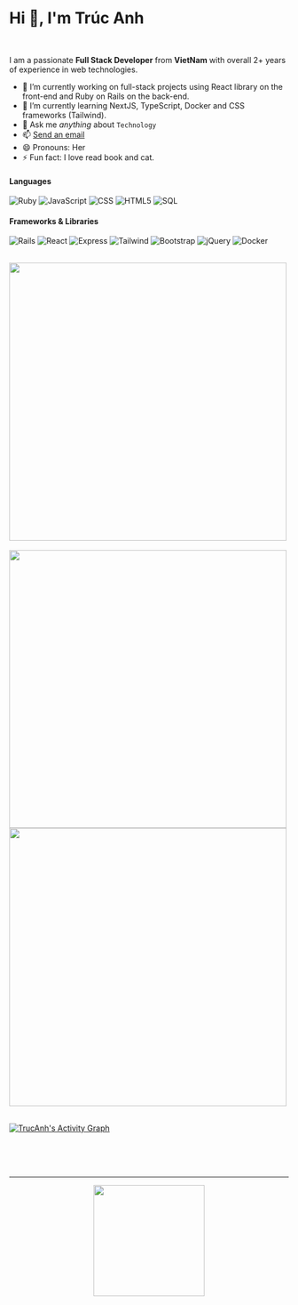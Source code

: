 # Hi 👋, **I'm Trúc Anh**

<br />

I am a passionate **Full Stack Developer** from **VietNam** with overall 2+ years of experience in web technologies.

- 🔭 I’m currently working on full-stack projects using React library on the front-end and Ruby on Rails on the back-end.
- 🌱 I’m currently learning NextJS, TypeScript, Docker and CSS frameworks (Tailwind).
- 💬 Ask me _anything_ about `Technology`
- 📫 <a href="mailto:anhtructran111@gmail.com">Send an email</a>
- 😄 Pronouns: Her
- ⚡ Fun fact: I love read book and cat.

#### Languages

![Ruby](https://img.shields.io/badge/ruby-306998?&logo=ruby&style=for-the-badge&logoColor=FFE873)
![JavaScript](https://img.shields.io/badge/javascript-323330?&style=for-the-badge&logo=javascript&logoColor=F0DB4F)
![CSS](https://img.shields.io/badge/css-ff722b?&style=for-the-badge&logo=css&logoColor=ffffff)
![HTML5](https://img.shields.io/badge/html5-ff722b?&style=for-the-badge&logo=html5&logoColor=ffffff)
![SQL](https://img.shields.io/badge/sql-0064a5?&style=for-the-badge&logo=postgresql&logoColor=ffffff)

#### Frameworks & Libraries

![Rails](https://img.shields.io/badge/node.js-3c873a?&style=for-the-badge&logo=node.js&logoColor=ffffff)
![React](https://img.shields.io/badge/react-20232a?&style=for-the-badge&logo=react&logoColor=61dafb)
![Express](https://img.shields.io/badge/express-222222?&style=for-the-badge&logo=express&logoColor=ffffff)
![Tailwind](https://img.shields.io/badge/tailwind-161d2d?&style=for-the-badge&logo=tailwindcss&logoColor=16becb)
![Bootstrap](https://img.shields.io/badge/bootstrap-8713fa?&style=for-the-badge&logo=bootstrap&logoColor=ffffff)
![jQuery](https://img.shields.io/badge/jquery-333333?&style=for-the-badge&logo=jquery&logoColor=7ACEF4)
![Docker](https://img.shields.io/badge/docker-ff722b?&style=for-the-badge&logo=docker&logoColor=ffffff)

<br/>

<a href="https://github.com/trucanhtran">
  <img align="center" src="https://github-readme-stats.vercel.app/api/top-langs/?username=trucanhtran&layout=compact&langs_count=9&show_icons=true&theme=prussian&hide_border=true&text_color=ffffff" width="500" />
</a>
<br />
<br />
<a href="https://github.com/trucanhtran">
  <img align="center" src="https://github-readme-stats.vercel.app/api?username=trucanhtran&show_icons=true&theme=prussian&hide_border=true&text_color=ffffff" width="500" />
</a>
<a href="https://github.com/trucanhtran">
  <img align="center" src="https://github-readme-streak-stats.herokuapp.com/?user=trucanhtran&theme=prussian&hide_border=true&text_color=ffffff" width="500" />
</a>
<br />
<br />
<a href="https://github.com/trucanhtran">

![TrucAnh's Activity Graph](https://github-readme-activity-graph.vercel.app/graph?username=trucanhtran&theme=tokyo-night&hide_border=true&text_color=ffffff"&color=708090&point=24292e&area=true&hide_border=true)

</a>
<br />
<br />

<br />
<hr>
<div align="center">
 <img src="https://komarev.com/ghpvc/?username=trucanhtran&style=for-the-badge&color=orange" width="200" />
</div>
